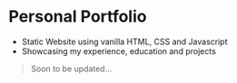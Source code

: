 # Personal Portfolio

- Static Website using vanilla HTML, CSS and Javascript
- Showcasing my experience, education and projects
> Soon to be updated...
